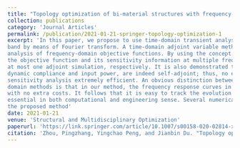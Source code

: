 ```yaml
---
title: "Topology optimization of bi-material structures with frequency-domain objectives using time-domain simulation and sensitivity analysis"
collection: publications
category: 'Journal Articles'
permalink: /publication/2021-01-21-springer-topology-optimization-1
excerpt: 'In this paper, we propose to use time-domain transient analysis to compute the response of structures in a wide frequency
band by means of Fourier transform. A time-domain adjoint variable method is then developed to carry out the sensitivity
analysis of frequency-domain objective functions. By using the concept of frequency response function, it turns out that both
the objective function and its sensitivity information at multiple frequencies can be obtained by one original simulation and
at most one adjoint simulation, respectively. It is also demonstrated that some commonly used performance indices, e.g.,
dynamic compliance and input power, are indeed self-adjoint; thus, no extra adjoint simulations are needed, which makes the
sensitivity analysis extremely efficient. An obvious distinction between the proposed method and the traditional frequency
domain methods is that in our method, the frequency response curves in a wide band can be obtained in each iteration
with no extra costs. It follows that it is easy to track the evolution of the frequency response curve in our method, which is
essential in both computational and engineering sense. Several numerical examples are tested to show the effectiveness of
the proposed method'
date: 2021-01-21
venue: 'Structural and Multidisciplinary Optimization'
paperurl: 'https://link.springer.com/article/10.1007/s00158-020-02814-x'
citation: 'Zhou, Pingzhang, Yingchao Peng, and Jianbin Du. "Topology optimization of bi-material structures with frequency-domain objectives using time-domain simulation and sensitivity analysis." Structural and Multidisciplinary Optimization 63, no. 2 (2021): 575-593.'
---
```

